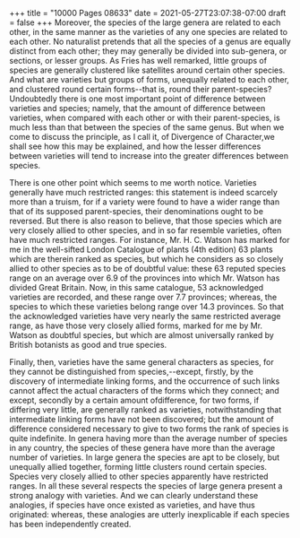 +++
title = "10000 Pages 08633"
date = 2021-05-27T23:07:38-07:00
draft = false
+++
Moreover, the species of the large genera are related to each other, in the same manner as the varieties of any one species are related to each other. No naturalist pretends that all the species of a genus are equally distinct from each other; they may generally be divided into sub-genera, or sections, or lesser groups. As Fries has well remarked, little groups of species are generally clustered like satellites around certain other species. And what are varieties but groups of forms, unequally related to each other, and clustered round certain forms--that is, round their parent-species? Undoubtedly there is one most important point of difference between varieties and species; namely, that the amount of difference between varieties, when compared with each other or with their parent-species, is much less than that between the species of the same genus. But when we come to discuss the principle, as I call it, of Divergence of Character,we shall see how this may be explained, and how the lesser differences between varieties will tend to increase into the greater differences between species.

There is one other point which seems to me worth notice. Varieties generally have much restricted ranges: this statement is indeed scarcely more than a truism, for if a variety were found to have a wider range than that of its supposed parent-species, their denominations ought to be reversed. But there is also reason to believe, that those species which are very closely allied to other species, and in so far resemble varieties, often have much restricted ranges. For instance, Mr. H. C. Watson has marked for me in the well-sifted London Catalogue of plants (4th edition) 63 plants which are therein ranked as species, but which he considers as so closely allied to other species as to be of doubtful value: these 63 reputed species range on an average over 6.9 of the provinces into which Mr. Watson has divided Great Britain. Now, in this same catalogue, 53 acknowledged varieties are recorded, and these range over 7.7 provinces; whereas, the species to which these varieties belong range over 14.3 provinces. So that the acknowledged varieties have very nearly the same restricted average range, as have those very closely allied forms, marked for me by Mr. Watson as doubtful species, but which are almost universally ranked by British botanists as good and true species.

Finally, then, varieties have the same general characters as species, for they cannot be distinguished from species,--except, firstly, by the discovery of intermediate linking forms, and the occurrence of such links cannot affect the actual characters of the forms which they connect; and except, secondly by a certain amount ofdifference, for two forms, if differing very little, are generally ranked as varieties, notwithstanding that intermediate linking forms have not been discovered; but the amount of difference considered necessary to give to two forms the rank of species is quite indefinite. In genera having more than the average number of species in any country, the species of these genera have more than the average number of varieties. In large genera the species are apt to be closely, but unequally allied together, forming little clusters round certain species. Species very closely allied to other species apparently have restricted ranges. In all these several respects the species of large genera present a strong analogy with varieties. And we can clearly understand these analogies, if species have once existed as varieties, and have thus originated: whereas, these analogies are utterly inexplicable if each species has been independently created.

